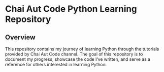 # Chai Aut Code Python Learning Repository

## Overview

This repository contains my journey of learning Python through the tutorials provided by Chai Aut Code channel. The goal of this repository is to document my progress, showcase the code I've written, and serve as a reference for others interested in learning Python.
